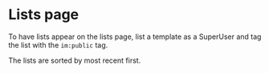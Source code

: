 # Lists page

To have lists appear on the lists page, list a template as a SuperUser and tag the list with the `im:public` tag.

The lists are sorted by most recent first.

